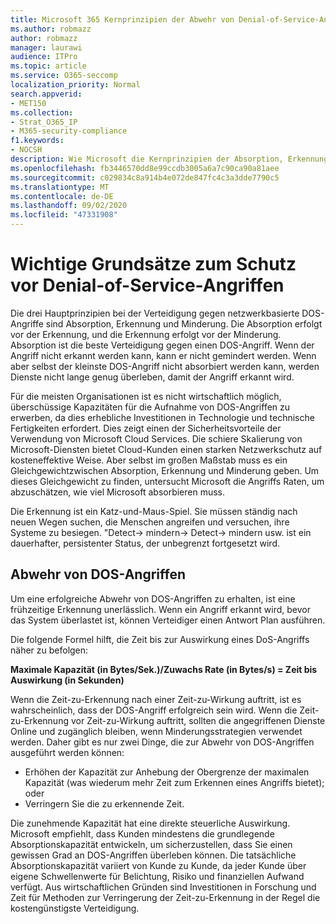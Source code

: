 ```yaml
---
title: Microsoft 365 Kernprinzipien der Abwehr von Denial-of-Service-Angriffen
ms.author: robmazz
author: robmazz
manager: laurawi
audience: ITPro
ms.topic: article
ms.service: O365-seccomp
localization_priority: Normal
search.appverid:
- MET150
ms.collection:
- Strat_O365_IP
- M365-security-compliance
f1.keywords:
- NOCSH
description: Wie Microsoft die Kernprinzipien der Absorption, Erkennung und Minderung bei der Abwehr von DOS-Angriffen (Denial of Service) verwendet.
ms.openlocfilehash: fb3446570dd8e99ccdb3005a6a7c90ca90a81aee
ms.sourcegitcommit: c029834c8a914b4e072de847fc4c3a3dde7790c5
ms.translationtype: MT
ms.contentlocale: de-DE
ms.lasthandoff: 09/02/2020
ms.locfileid: "47331908"
---
```

# <a name="core-principles-of-defense-against-denial-of-service-attacks"></a>Wichtige Grundsätze zum Schutz vor Denial-of-Service-Angriffen

Die drei Hauptprinzipien bei der Verteidigung gegen netzwerkbasierte DOS-Angriffe sind Absorption, Erkennung und Minderung. Die Absorption erfolgt vor der Erkennung, und die Erkennung erfolgt vor der Minderung. Absorption ist die beste Verteidigung gegen einen DOS-Angriff. Wenn der Angriff nicht erkannt werden kann, kann er nicht gemindert werden. Wenn aber selbst der kleinste DOS-Angriff nicht absorbiert werden kann, werden Dienste nicht lange genug überleben, damit der Angriff erkannt wird.

Für die meisten Organisationen ist es nicht wirtschaftlich möglich, überschüssige Kapazitäten für die Aufnahme von DOS-Angriffen zu erwerben, da dies erhebliche Investitionen in Technologie und technische Fertigkeiten erfordert. Dies zeigt einen der Sicherheitsvorteile der Verwendung von Microsoft Cloud Services. Die schiere Skalierung von Microsoft-Diensten bietet Cloud-Kunden einen starken Netzwerkschutz auf kosteneffektive Weise. Aber selbst im großen Maßstab muss es ein Gleichgewichtzwischen Absorption, Erkennung und Minderung geben. Um dieses Gleichgewicht zu finden, untersucht Microsoft die Angriffs Raten, um abzuschätzen, wie viel Microsoft absorbieren muss.

Die Erkennung ist ein Katz-und-Maus-Spiel. Sie müssen ständig nach neuen Wegen suchen, die Menschen angreifen und versuchen, ihre Systeme zu besiegen. "Detect-> mindern-> Detect-> mindern usw. ist ein dauerhafter, persistenter Status, der unbegrenzt fortgesetzt wird.

## <a name="defending-against-dos-attacks"></a>Abwehr von DOS-Angriffen

Um eine erfolgreiche Abwehr von DOS-Angriffen zu erhalten, ist eine frühzeitige Erkennung unerlässlich. Wenn ein Angriff erkannt wird, bevor das System überlastet ist, können Verteidiger einen Antwort Plan ausführen.

Die folgende Formel hilft, die Zeit bis zur Auswirkung eines DoS-Angriffs näher zu befolgen:

   **Maximale Kapazität (in Bytes/Sek.)/Zuwachs Rate (in Bytes/s) = Zeit bis Auswirkung (in Sekunden)**

Wenn die Zeit-zu-Erkennung nach einer Zeit-zu-Wirkung auftritt, ist es wahrscheinlich, dass der DOS-Angriff erfolgreich sein wird. Wenn die Zeit-zu-Erkennung vor Zeit-zu-Wirkung auftritt, sollten die angegriffenen Dienste Online und zugänglich bleiben, wenn Minderungsstrategien verwendet werden. Daher gibt es nur zwei Dinge, die zur Abwehr von DOS-Angriffen ausgeführt werden können:

- Erhöhen der Kapazität zur Anhebung der Obergrenze der maximalen Kapazität (was wiederum mehr Zeit zum Erkennen eines Angriffs bietet); oder
- Verringern Sie die zu erkennende Zeit.

Die zunehmende Kapazität hat eine direkte steuerliche Auswirkung. Microsoft empfiehlt, dass Kunden mindestens die grundlegende Absorptionskapazität entwickeln, um sicherzustellen, dass Sie einen gewissen Grad an DOS-Angriffen überleben können. Die tatsächliche Absorptionskapazität variiert von Kunde zu Kunde, da jeder Kunde über eigene Schwellenwerte für Belichtung, Risiko und finanziellen Aufwand verfügt. Aus wirtschaftlichen Gründen sind Investitionen in Forschung und Zeit für Methoden zur Verringerung der Zeit-zu-Erkennung in der Regel die kostengünstigste Verteidigung.
